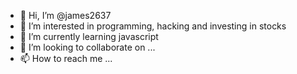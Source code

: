 - 👋 Hi, I’m @james2637
- 👀 I’m interested in programming, hacking and investing in stocks
- 🌱 I’m currently learning javascript
- 💞️ I’m looking to collaborate on ...
- 📫 How to reach me ...
 
<!---
james2637/james2637 is a ✨ special ✨ repository because its `README.md` (this file) appears on your GitHub profile.
You can click the Preview link to take a look at your changes.
--->

